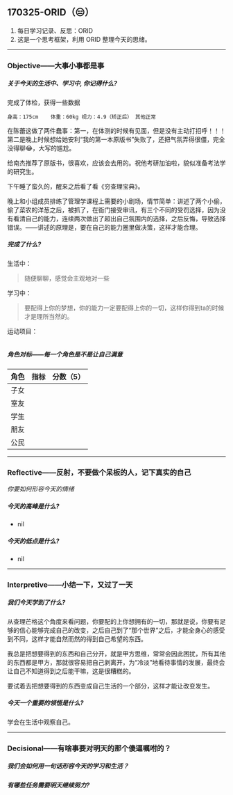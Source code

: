 ## 170325-ORID（😑）

1. 每日学习记录、反思：ORID
2. 这是一个思考框架，利用 ORID 整理今天的思绪。

------

### Objective——大事小事都是事

##### 关于今天的生活中、学习中, 你记得什么?

完成了体检，获得一些数据

```
身高：175cm	体重：60kg	视力：4.9（矫正后） 其他正常
```

在陈蕾这做了两件蠢事：第一，在体测的时候有见面，但是没有主动打招呼！！！第二是晚上时候想给她安利“我的第一本原版书”失败了，还把气氛弄得很僵，完全没得聊😂，大写的尴尬。

给南杰推荐了原版书，很喜欢，应该会去用的。祝他考研加油啦，貌似准备考法学的研究生。

下午睡了蛮久的，醒来之后看了看《穷查理宝典》。

晚上和小组成员排练了管理学课程上需要的小剧场，情节简单：讲述了两个小偷，偷了菜农的洋葱之后，被抓了，在衙门接受审讯，有三个不同的受罚选择，因为没有看清自己的能力，连续两次做出了超出自己氛围内的选择，之后反悔，导致选择错误。——讲述的原理是，要在自己的能力圈里做决策，这样才能合理。

##### 完成了什么?

生活中：

> 随便聊聊，感觉会主观地对一些

学习中： 

> 要配得上你的梦想，你的能力一定要配得上你的一切，这样你得到ta的时候才是理所当然的。

运动项目：

```

```

##### 角色对标——每一个角色是不是让自己满意

|  角色  |  指标  | 分数（5） |
| :--: | :--: | :---: |
|  子女  |      |       |
|  室友  |      |       |
|  学生  |      |       |
|  朋友  |      |       |
|  公民  |      |       |

------

### Reflective——反射，不要做个呆板的人，记下真实的自己

*你要如何形容今天的情绪*

##### 今天的高峰是什么?

- nil

##### 今天的低点是什么?

- nil

------

### Interpretive——小结一下，又过了一天

##### 我们今天学到了什么?

从查理芒格这个角度来看问题，你要配的上你想拥有的一切，那就是说，你要有足够的信心能够完成自己的改变，之后自己到了“那个世界”之后，才能全身心的感受到不同，这样才能自然而然的得到自己希望的东西。

我总是把想要得到的东西和自己分开，就是甲方思维，常常会因此困扰，所有其他的东西都是甲方，那就很容易把自己剥离开，为“冷淡”地看待事情的发展，最终会让自己不知道得到之后能干嘛，这是很糟糕的。

要试着去把想要得到的东西变成自己生活的一个部分，这样才能让改变发生。

##### 今天一个重要的领悟是什么?

学会在生活中观察自己。

------

### Decisional——有啥事要对明天的那个傻逼嘱咐的？

##### 我们会如何用一句话形容今天的学习和生活？



##### 有哪些任务需要明天继续努力?
